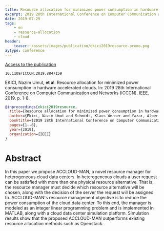 ```yaml
---
title: Resource allocation for minimized power consumption in hardware accelerated clouds
excerpt: 2019 28th International Conference on Computer Communication and Networks (ICCCN). IEEE, 2019
date: 2019-07-29
tags:
    - en
    - resource-allocation
    - cloud
header:
    teaser: /assets/images/publication/ekici2019resource-promo.png
aytype: conference
---
```


[Access to the publication](https://doi.org/10.1109/ICCCN.2019.8847159)

`10.1109/ICCCN.2019.8847159`

EKICI, Nazim Umut, **et al**. Resource allocation for minimized power
consumption in hardware accelerated clouds. In: 2019 28th International
Conference on Computer Communication and Networks (ICCCN). IEEE, 2019. p. 1-8.

```bibtex
@inproceedings{ekici2019resource,
  title={Resource allocation for minimized power consumption in hardware accelerated clouds},
  author={Ekici, Nazim Umut and Schmidt, Klaus Werner and Yazar, Alper and Schmidt, Ece Guran},
  booktitle={2019 28th International Conference on Computer Communication and Networks (ICCCN)},
  pages={1--8},
  year={2019},
  organization={IEEE}
}
```

# Abstract

In this paper we propose ACCLOUD-MAN, a novel resource manager for heterogeneous
cloud data centers. In heterogeneous clouds a user request can be satisfied with
more than one physical resource alternative. That is, the resource manager must
decide which resource alternative will be chosen, along with the decision of the
server the request will be assigned to. ACCLOUD-MAN's resource management
objective is to reduce the power consumption of the cloud data center. To this
end, the manager is modeled as an integer linear programming problem and is
implemented in MATLAB, along with a cloud data center simulation platform.
Simulation results show that the proposed ACCLOUD-MAN outperforms existing
resource allocation methods such as Openstack.
